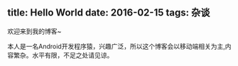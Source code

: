 title: Hello World
date: 2016-02-15
tags: 杂谈
---
欢迎来到我的博客~

本人是一名Android开发程序猿，兴趣广泛，所以这个博客会以移动端相关为主,内容繁杂。水平有限，不足之处请见谅。

